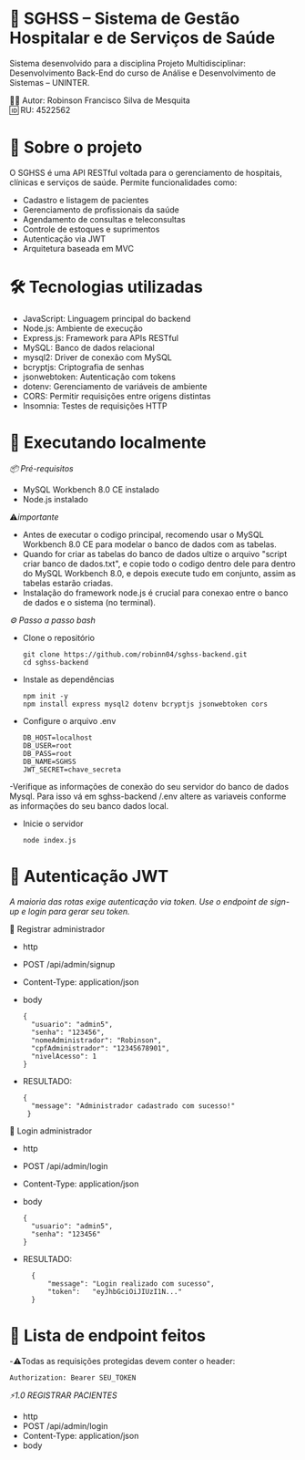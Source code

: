 # 🏥 SGHSS – Sistema de Gestão Hospitalar e de Serviços de Saúde
Sistema desenvolvido para a disciplina Projeto Multidisciplinar: Desenvolvimento Back-End do curso de Análise e Desenvolvimento de Sistemas – UNINTER.

👨‍💻 Autor: Robinson Francisco Silva de Mesquita <br>
🆔 RU: 4522562

# 🚀 Sobre o projeto
O SGHSS é uma API RESTful voltada para o gerenciamento de hospitais, clínicas e serviços de saúde. Permite funcionalidades como:

- Cadastro e listagem de pacientes <br>
- Gerenciamento de profissionais da saúde<br>
- Agendamento de consultas e teleconsultas<br>
- Controle de estoques e suprimentos<br>
- Autenticação via JWT<br>
- Arquitetura baseada em MVC<br>

# 🛠️ Tecnologias utilizadas

- JavaScript:	  Linguagem principal do backend<br>
- Node.js:	    Ambiente de execução<br>
- Express.js:   Framework para APIs RESTful<br>
- MySQL:	      Banco de dados relacional<br>
- mysql2:	      Driver de conexão com MySQL<br>
- bcryptjs:	    Criptografia de senhas<br>
- jsonwebtoken:	Autenticação com tokens<br>
- dotenv:	      Gerenciamento de variáveis de ambiente<br>
- CORS:	        Permitir requisições entre origens distintas<br>
- Insomnia:	    Testes de requisições HTTP<br>
 
# 🧪 Executando localmente
*📦 Pré-requisitos*
- MySQL Workbench 8.0 CE instalado<br>
- Node.js instalado<br>

⚠️*importante*<br>
- Antes de executar o codigo principal, recomendo usar o MySQL Workbench 8.0 CE para modelar o banco de dados com as tabelas.
- Quando for criar as tabelas do banco de dados ultize o arquivo "script criar banco de dados.txt", e copie todo o codigo dentro dele para dentro do MySQL Workbench 8.0, 
e depois execute tudo em conjunto, assim as tabelas estarão criadas.
- Instalação do framework node.js é crucial para conexao entre o banco de dados e o sistema (no terminal). 

*⚙️ Passo a passo bash*

- Clone o repositório<br>

      git clone https://github.com/robinn04/sghss-backend.git
      cd sghss-backend

- Instale as dependências<br>

      npm init -y
      npm install express mysql2 dotenv bcryptjs jsonwebtoken cors

- Configure o arquivo .env<br>

      DB_HOST=localhost
      DB_USER=root
      DB_PASS=root
      DB_NAME=SGHSS
      JWT_SECRET=chave_secreta
-Verifique as informações de conexão do seu servidor do banco de dados Mysql. Para isso vá em sghss-backend
/.env altere as variaveis conforme as informações do seu banco dados local.


- Inicie o servidor

      node index.js
  
# 🔐 Autenticação JWT
*A maioria das rotas exige autenticação via token. Use o endpoint de sign-up e login para gerar seu token.*

🔑 Registrar administrador<br>
- http
- POST /api/admin/signup
- Content-Type: application/json 
- body
  
      {
        "usuario": "admin5",
        "senha": "123456",
        "nomeAdministrador": "Robinson",
        "cpfAdministrador": "12345678901",
        "nivelAcesso": 1
      }
- RESULTADO:
  
      {
   	    "message": "Administrador cadastrado com sucesso!"
       }
  
🔑 Login administrador
- http
- POST /api/admin/login
- Content-Type: application/json 
- body
  
      {
        "usuario": "admin5",
        "senha": "123456"
      }
- RESULTADO:
  
     	{
     		"message": "Login realizado com sucesso",
     		"token":   "eyJhbGciOiJIUzI1N..."
     	}

# 🚨 Lista de endpoint feitos
-⚠️Todas as requisições protegidas devem conter o header: 

    Authorization: Bearer SEU_TOKEN

 *⚡1.0 REGISTRAR PACIENTES*
- http
- POST /api/admin/login
- Content-Type: application/json 
- body


